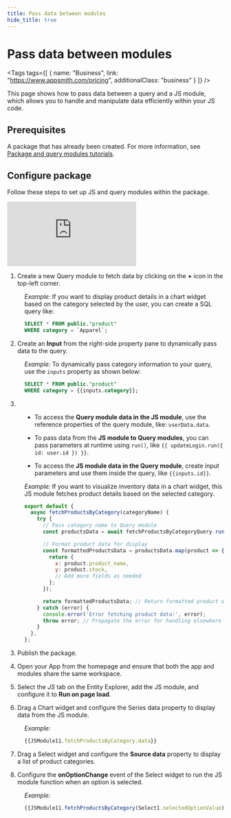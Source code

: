 ```yaml
---
title: Pass data between modules
hide_title: true
---
```

<!-- vale off -->

<div className="tag-wrapper">
 <h1>Pass data between modules</h1>

<Tags
tags={[
{ name: "Business", link: "https://www.appsmith.com/pricing", additionalClass: "business" }
]}
/>

</div>

<!-- vale on -->

This page shows how to pass data between a query and a JS module, which allows you to handle and manipulate data efficiently within your JS code.



## Prerequisites

A package that has already been created. For more information, see [Package and query modules tutorials](/packages/tutorial/query-module).

## Configure package

Follow these steps to set up JS and query modules within the package.


<div style={{ position: "relative", paddingBottom: "calc(50.520833333333336% + 41px)", height: "0", width: "100%" }}>
  <iframe src="https://demo.arcade.software/vjD1OhwfW8Yz162XQ6KI?embed" frameborder="0" loading="lazy" webkitallowfullscreen mozallowfullscreen allowfullscreen style={{ position: "absolute", top: "0", left: "0", width: "100%", height: "100%", colorScheme: "light" }} title="Appsmith | Connect Data">
  </iframe>
</div>


1. Create a new Query module to fetch data by clicking on the **+** icon in the top-left corner.


<dd>

*Example:* If you want to display product details in a chart widget based on the category selected by the user, you can create a SQL query like:

```sql
SELECT * FROM public."product" 
WHERE category = `Apparel`;
```

</dd>

2. Create an **Input** from the right-side property pane to dynamically pass data to the query. 

<dd>

*Example:* To dynamically pass category information to your query, use the `inputs` property as shown below:

```sql
SELECT * FROM public."product" 
WHERE category = {{inputs.category}};
```

</dd>


3. 

<dd>

* To access the **Query module data in the JS module**, use the reference properties of the query module, like: `userData.data`.

* To pass data from the **JS module to Query modules**, you can pass parameters at runtime using `run()`, like `{{ updateLogin.run({ id: user.id }) }}`.

* To access the **JS module data in the Query module**, create input parameters and use them inside the query, like `{{inputs.id}}`.



*Example:* If you want to visualize inventory data in a chart widget, this JS module fetches product details based on the selected category. 

```js
export default {
  async fetchProductsByCategory(categoryName) {
    try {
      // Pass category name to Query module
      const productsData = await fetchProductsByCategoryQuery.run({ category: categoryName });

      // Format product data for display
      const formattedProductsData = productsData.map(product => {
        return {
          x: product.product_name,
          y: product.stock,
          // Add more fields as needed
        };
      });

      return formattedProductsData; // Return formatted product data
    } catch (error) {
      console.error('Error fetching product data:', error);
      throw error; // Propagate the error for handling elsewhere if needed
    }
  },
};
```

</dd>



3. Publish the package.

4. Open your App from the homepage and ensure that both the app and modules share the same workspace.

5. Select the *JS* tab on the Entity Explorer, add the JS module, and configure it to **Run on page load**.

6. Drag a Chart widget and configure the Series data property to display data from the JS module.

<dd>

*Example:*

```js
{{JSModule11.fetchProductsByCategory.data}}
```

</dd>

7. Drag a Select widget and configure the **Source data** property to display a list of product categories.


8. Configure the **onOptionChange** event of the Select widget to run the JS module function when an option is selected.

<dd>

*Example:* 

```js
{{JSModule11.fetchProductsByCategory(Select1.selectedOptionValue);}}
```

</dd>




